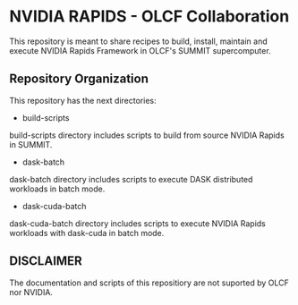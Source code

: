 # NVIDIA RAPIDS - OLCF Collaboration

This repository is meant to share recipes to build, install, maintain and execute NVIDIA Rapids Framework in OLCF's SUMMIT
supercomputer.

## Repository Organization

This repository has the next directories:

- build-scripts

build-scripts directory includes scripts to build from source NVIDIA Rapids in SUMMIT.

- dask-batch

dask-batch directory includes scripts to execute DASK distributed workloads in batch mode.

- dask-cuda-batch

dask-cuda-batch directory  includes scripts to execute NVIDIA Rapids workloads with dask-cuda in batch mode.

## DISCLAIMER

The documentation and scripts of this repositiory are not suported by OLCF nor NVIDIA.
